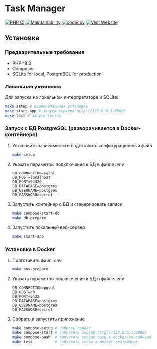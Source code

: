 # Task Manager

[![PHP CI](https://github.com/DaniillGolovin/Task-Manager/actions/workflows/main.yaml/badge.svg)](https://github.com/DaniillGolovin/Task-Manager/actions/workflows/main.yaml)
[![Maintainability](https://api.codeclimate.com/v1/badges/900f3c4c6c2c37d352cd/maintainability)](https://codeclimate.com/github/DaniillGolovin/Task-Manager/maintainability)
[![codecov](https://codecov.io/gh/DaniillGolovin/Task-Manager/graph/badge.svg?token=WHVL3OC2JT)](https://codecov.io/gh/DaniillGolovin/Task-Manager)
[![Visit Website](https://img.shields.io/badge/Visit%20Website-Click%20Here-brightgreen)](http://85.234.107.131/)

## Установка

### Предварительные требования

* PHP ^8.3
* Composer
* SQLite for local, PostgreSQL for production

### Локальная установка

Для запуска на локальном интерпретаторе и SQLite:

```sh
make setup # первоначальная установка
make start-app # запуск сервера http://127.0.0.1:8000/
make test # запуск тестов
```

### Запуск с БД PostgreSQL (разворачивается в Docker-контейнере)

1. Установить зависимости и подготовить конфигурационный файл

    ```sh
    make setup
    ```

2. Указать параметры подключения к БД в файле *.env*

    ```dotenv
    DB_CONNECTION=pgsql
    DB_HOST=localhost
    DB_PORT=54320
    DB_DATABASE=postgres
    DB_USERNAME=postgres
    DB_PASSWORD=secret
    ```

3. Запустить контейнер с БД и сгенерировать записи

    ```sh
    make compose-start-db
    make db-prepare
    ```

4. Запустить локальный веб-сервер

    ```sh
    make start-app
    ```

### Установка в Docker

1. Подготовить файл *.env*

    ```sh
    make env-prepare
    ```

2. Указать параметры подключения к БД в файле *.env*

    ```dotenv
    DB_CONNECTION=pgsql
    DB_HOST=db
    DB_PORT=5432
    DB_DATABASE=postgres
    DB_USERNAME=postgres
    DB_PASSWORD=secret
    ```

3. Собрать и запустить приложение

    ```sh
    make compose-setup # собрать проект
    make compose-start # запустить сервер http://127.0.0.1:8000/
    make compose-bash  # запустить сессию bash в docker-контейнере
    make test          # запустить тесты в docker-контейнере
    ```
